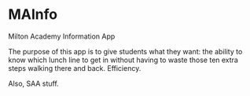 MAInfo
======

Milton Academy Information App

The purpose of this app is to give students what they want: the ability to know which lunch line to get in without having to waste those ten extra steps walking there and back. Efficiency.

Also, SAA stuff. 
